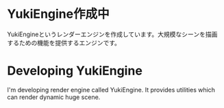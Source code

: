 # YukiEngine作成中
YukiEngineというレンダーエンジンを作成しています。大規模なシーンを描画するための機能を提供するエンジンです。

# Developing YukiEngine
I'm developing render engine called YukiEngine. It provides utilities which can render dynamic huge scene.

